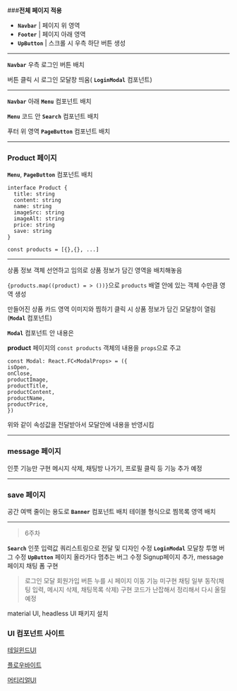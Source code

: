 ###**전체 페이지 적용**

- **`Navbar`** | 페이지 위 영역
- **`Footer`** | 페이지 아래 영역
- **`UpButton`** | 스크롤 시 우측 하단 버튼 생성

---

**`Navbar`** 우측 로그인 버튼 배치

버튼 클릭 시 로그인 모달창 띄움( **`LoginModal`** 컴포넌트)

---

**`Navbar`** 아래 **`Menu`** 컴포넌트 배치

**`Menu`** 코드 안 **`Search`** 컴포넌트 배치

푸터 위 영역 **`PageButton`** 컴포넌트 배치

---

### **Product 페이지**

**`Menu`**, **`PageButton`** 컴포넌트 배치

```
interface Product {
  title: string
  content: string
  name: string
  imageSrc: string
  imageAlt: string
  price: string
  save: string
}

const products = [{},{}, ...]
```

---

상품 정보 객체 선언하고
임의로 상품 정보가 담긴 영역을 배치해놓음

`{products.map((product) = > ())}`으로 `products` 배열 안에 있는 객체 수만큼 영역 생성

만들어진 상품 카드 영역 이미지와 찜하기 클릭 시
상품 정보가 담긴 모달창이 열림(**`Modal`** 컴포넌트)

**`Modal`** 컴포넌트 안 내용은

**product** 페이지의 `const products` 객체의 내용을
`props`으로 주고

```
const Modal: React.FC<ModalProps> = ({
isOpen,
onClose,
productImage,
productTitle,
productContent,
productName,
productPrice,
})
```

위와 같이 속성값을 전달받아서 모달안에 내용을 반영시킴

---

### **message 페이지**

인풋 기능만 구현
메시지 삭제, 채팅방 나가기, 프로필 클릭 등 기능 추가 예정

---

### **save 페이지**

공간 여백 줄이는 용도로 **`Banner`** 컴포넌트 배치
테이블 형식으로 찜목록 영역 배치

---

> 6주차

**`Search`** 인풋 입력값 쿼리스트링으로 전달 및 디자인 수정
**`LoginModal`** 모달창 투명 버그 수정
**`UpButton`** 페이지 올라가다 멈추는 버그 수정
Signup페이지 추가, message 페이지 채팅 폼 구현

> 로그인 모달 회원가입 버튼 누를 시 페이지 이동 기능 미구현
> 채팅 일부 동작(채팅 입력, 메시지 삭제, 채팅목록 삭제) 구현
> 코드가 난잡해서 정리해서 다시 올릴 예정

material UI, headless UI 패키지 설치

### UI 컴포넌트 사이트

[테일윈드UI](https://tailwindui.com/)

[플로우바이트](https://flowbite.com/)

[머티리얼UI](https://mui.com/)
